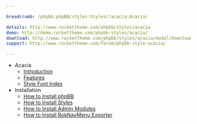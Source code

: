```yaml
---

breadcrumb: /phpbb:phpBB/styles:Styles/!acacia:Acacia/

details: http://www.rockettheme.com/phpbb/styles/acacia
demo: http://demo.rockettheme.com/phpbb-styles/acacia/
download: http://www.rockettheme.com/phpbb/styles/acacia/modal/downloads
support: http://www.rockettheme.com/forum/phpbb-style-acacia/

---
```


* Acacia
	* [Introduction](INDEX.md#introduction)
	* [Features](INDEX.md#features)
    * [Style Font Index](../../../technical_tips/general/font_index.md)
* Installation
	* [How to Install phpBB](../../start/install.md)
	* [How to Install Styles](../../start/styles.md)
	* [How to Install Admin Modules](../../start/styles.md#installing-administrative-modules)
	* [How to Install RokNavMenu Exporter](../../modules/roknavmenu.md)